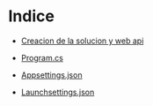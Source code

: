 # Indice

- [Creacion de la solucion y web api](https://github.com/daniel18acevedo/DA2-Tecnologia/blob/web-api/creacion-del-proyecto.md)

- [Program.cs](https://github.com/daniel18acevedo/DA2-Tecnologia/blob/web-api/program.md)

- [Appsettings.json](https://github.com/daniel18acevedo/DA2-Tecnologia/blob/web-api/appsettings.md)

- [Launchsettings.json](https://github.com/daniel18acevedo/DA2-Tecnologia/blob/web-api/appsettings.md)
